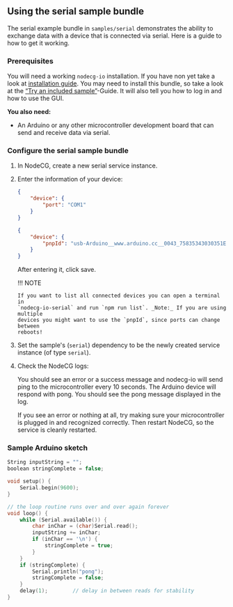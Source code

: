 ## Using the serial sample bundle

The serial example bundle in `samples/serial` demonstrates the ability to
exchange data with a device that is connected via serial. Here is a guide to how
to get it working.

### Prerequisites

You will need a working `nodecg-io` installation. If you have non yet take a
look at [installation guide](../getting_started/install.md). You may need to
install this bundle, so take a look at the
[“Try an included sample”](../getting_started/try_example_bundle.md)-Guide. It
will also tell you how to log in and how to use the GUI.

**You also need:**

-   An Arduino or any other microcontroller development board that can send and
    receive data via serial.

### Configure the serial sample bundle

1.  In NodeCG, create a new serial service instance.

2.  Enter the information of your device:

    ```json
    {
        "device": {
            "port": "COM1"
        }
    }
    ```

    ```json
    {
        "device": {
            "pnpId": "usb-Arduino__www.arduino.cc__0043_75835343030351E0D171-if00"
        }
    }
    ```

    After entering it, click save.

    !!! NOTE

        If you want to list all connected devices you can open a terminal in
        `nodecg-io-serial` and run `npm run list`. _Note:_ If you are using multiple
        devices you might want to use the `pnpId`, since ports can change between
        reboots!

3.  Set the sample's (`serial`) dependency to be the newly created service
    instance (of type `serial`).

4.  Check the NodeCG logs:

    You should see an error or a success message and nodecg-io will send ping to
    the microcontroller every 10 seconds. The Arduino device will respond with
    pong. You should see the pong message displayed in the log.

    If you see an error or nothing at all, try making sure your microcontroller
    is plugged in and recognized correctly. Then restart NodeCG, so the service
    is cleanly restarted.

### Sample Arduino sketch

```cpp
String inputString = "";
boolean stringComplete = false;

void setup() {
    Serial.begin(9600);
}

// the loop routine runs over and over again forever
void loop() {
    while (Serial.available()) {
        char inChar = (char)Serial.read();
        inputString += inChar;
        if (inChar == '\n') {
            stringComplete = true;
        }
    }
    if (stringComplete) {
        Serial.println("pong");
        stringComplete = false;
    }
    delay(1);        // delay in between reads for stability
}
```
